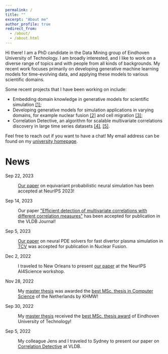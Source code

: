 ```yaml
---
permalink: /
title: ""
excerpt: "About me"
author_profile: true
redirect_from: 
  - /about/
  - /about.html
---
```



Hi there! I am a PhD candidate in the Data Mining group of Eindhoven University of Technology. I am broadly interested, and I like to work on a diverse range of topics and with people from all kinds of backgrounds. My recent work focuses primarily on developing generative machine learning models for time-evolving data, and applying these models to various scientific domains.

Some recent projects that I have been working on include:

- Embedding domain knowledge in generative models for scientific simulation [[1]](https://arxiv.org/abs/2305.14286);
- Developing generative models for simulation applications in varying domains, for example nuclear fusion [[2]](https://arxiv.org/abs/2305.18944) and cell migration [[3]](https://arxiv.org/abs/2210.01123);
- Correlation Detective, an algorithm for scalable multivariate correlations discovery in large time series datasets [[4]](https://dl.acm.org/doi/abs/10.14778/3514061.3514072), [[5]](https://research.tue.nl/files/199809745/Minartz_K.pdf).

Feel free to reach out if you want to have a chat! My email address can be found on my [university homepage](https://research.tue.nl/en/persons/koen-minartz).

# News

<dl>
  <dt>Sep 22, 2023</dt>
  <dd>

  <a href="https://arxiv.org/abs/2305.14286">Our paper</a> on equivariant probabilistic neural simulation has been accepted at NeurIPS 2023!

  </dd>

  <dt>Sep 14, 2023</dt>
  <dd>

  Our paper <a href="https://link.springer.com/article/10.1007/s00778-023-00815-y">"Efficient detection of multivariate correlations with different correlation measures"</a> has been accepted for publication in the VLDB Journal!

  </dd>

  <dt>Sep 5, 2023</dt>
  <dd>

  <a href="https://iopscience.iop.org/article/10.1088/1741-4326/acf70d">Our paper</a> on neural PDE solvers for fast divertor plasma simulation in <a href="https://en.wikipedia.org/wiki/Tokamak_%C3%A0_configuration_variable">TCV</a> was accepted for publication in Nuclear Fusion.

  </dd>

  <dt>Dec 2, 2022</dt>
  <dd>

  I traveled to New Orleans to present <a href="https://arxiv.org/abs/2210.01123">our paper</a> at the NeurIPS AI4Science workshop.

  </dd>

  <dt>Nov 28, 2022</dt>
  <dd>

  My <a href="https://research.tue.nl/files/199809745/Minartz_K.pdf"> master thesis</a> was awarded the <a href="https://www.tue.nl/en/news-and-events/news-overview/09-11-2022-koen-minartz-wins-first-prize-for-computer-science-in-khmw-young-talent-awards">best MSc. thesis in Computer Science</a> of the Netherlands by KHMW!

  </dd>

  <dt>Sep 30, 2022</dt>
  <dd>

  My <a href="https://research.tue.nl/files/199809745/Minartz_K.pdf"> master thesis</a> received the <a href="https://www.tue.nl/en/news-and-events/news-overview/26-09-2022-liveblog-momentum-2022#:~:text=Friday%20September%2030th%2C%202PM%2C%20the%20Master%20Award%20goes%20to....">best MSc. thesis award</a> of Eindhoven University of Technology!

  </dd>


  <dt>Sep 5, 2022</dt>
  <dd>

  My colleague Jens and I traveled to Sydney to present our paper on <a href="https://dl.acm.org/doi/abs/10.14778/3514061.3514072">Correlation Detective</a> at VLDB.

  </dd>
</dl>


<!--
This is the front page of a website that is powered by the [academicpages template](https://github.com/academicpages/academicpages.github.io) and hosted on GitHub pages. [GitHub pages](https://pages.github.com) is a free service in which websites are built and hosted from code and data stored in a GitHub repository, automatically updating when a new commit is made to the respository. This template was forked from the [Minimal Mistakes Jekyll Theme](https://mmistakes.github.io/minimal-mistakes/) created by Michael Rose, and then extended to support the kinds of content that academics have: publications, talks, teaching, a portfolio, blog posts, and a dynamically-generated CV. You can fork [this repository](https://github.com/academicpages/academicpages.github.io) right now, modify the configuration and markdown files, add your own PDFs and other content, and have your own site for free, with no ads! An older version of this template powers my own personal website at [stuartgeiger.com](http://stuartgeiger.com), which uses [this Github repository](https://github.com/staeiou/staeiou.github.io).

A data-driven personal website
======
Like many other Jekyll-based GitHub Pages templates, academicpages makes you separate the website's content from its form. The content & metadata of your website are in structured markdown files, while various other files constitute the theme, specifying how to transform that content & metadata into HTML pages. You keep these various markdown (.md), YAML (.yml), HTML, and CSS files in a public GitHub repository. Each time you commit and push an update to the repository, the [GitHub pages](https://pages.github.com/) service creates static HTML pages based on these files, which are hosted on GitHub's servers free of charge.

Many of the features of dynamic content management systems (like Wordpress) can be achieved in this fashion, using a fraction of the computational resources and with far less vulnerability to hacking and DDoSing. You can also modify the theme to your heart's content without touching the content of your site. If you get to a point where you've broken something in Jekyll/HTML/CSS beyond repair, your markdown files describing your talks, publications, etc. are safe. You can rollback the changes or even delete the repository and start over -- just be sure to save the markdown files! Finally, you can also write scripts that process the structured data on the site, such as [this one](https://github.com/academicpages/academicpages.github.io/blob/master/talkmap.ipynb) that analyzes metadata in pages about talks to display [a map of every location you've given a talk](https://academicpages.github.io/talkmap.html).

Getting started
======
1. Register a GitHub account if you don't have one and confirm your e-mail (required!)
1. Fork [this repository](https://github.com/academicpages/academicpages.github.io) by clicking the "fork" button in the top right. 
1. Go to the repository's settings (rightmost item in the tabs that start with "Code", should be below "Unwatch"). Rename the repository "[your GitHub username].github.io", which will also be your website's URL.
1. Set site-wide configuration and create content & metadata (see below -- also see [this set of diffs](http://archive.is/3TPas) showing what files were changed to set up [an example site](https://getorg-testacct.github.io) for a user with the username "getorg-testacct")
1. Upload any files (like PDFs, .zip files, etc.) to the files/ directory. They will appear at https://[your GitHub username].github.io/files/example.pdf.  
1. Check status by going to the repository settings, in the "GitHub pages" section

Site-wide configuration
------
The main configuration file for the site is in the base directory in [_config.yml](https://github.com/academicpages/academicpages.github.io/blob/master/_config.yml), which defines the content in the sidebars and other site-wide features. You will need to replace the default variables with ones about yourself and your site's github repository. The configuration file for the top menu is in [_data/navigation.yml](https://github.com/academicpages/academicpages.github.io/blob/master/_data/navigation.yml). For example, if you don't have a portfolio or blog posts, you can remove those items from that navigation.yml file to remove them from the header. 

Create content & metadata
------
For site content, there is one markdown file for each type of content, which are stored in directories like _publications, _talks, _posts, _teaching, or _pages. For example, each talk is a markdown file in the [_talks directory](https://github.com/academicpages/academicpages.github.io/tree/master/_talks). At the top of each markdown file is structured data in YAML about the talk, which the theme will parse to do lots of cool stuff. The same structured data about a talk is used to generate the list of talks on the [Talks page](https://academicpages.github.io/talks), each [individual page](https://academicpages.github.io/talks/2012-03-01-talk-1) for specific talks, the talks section for the [CV page](https://academicpages.github.io/cv), and the [map of places you've given a talk](https://academicpages.github.io/talkmap.html) (if you run this [python file](https://github.com/academicpages/academicpages.github.io/blob/master/talkmap.py) or [Jupyter notebook](https://github.com/academicpages/academicpages.github.io/blob/master/talkmap.ipynb), which creates the HTML for the map based on the contents of the _talks directory).

**Markdown generator**

I have also created [a set of Jupyter notebooks](https://github.com/academicpages/academicpages.github.io/tree/master/markdown_generator
) that converts a CSV containing structured data about talks or presentations into individual markdown files that will be properly formatted for the academicpages template. The sample CSVs in that directory are the ones I used to create my own personal website at stuartgeiger.com. My usual workflow is that I keep a spreadsheet of my publications and talks, then run the code in these notebooks to generate the markdown files, then commit and push them to the GitHub repository.

How to edit your site's GitHub repository
------
Many people use a git client to create files on their local computer and then push them to GitHub's servers. If you are not familiar with git, you can directly edit these configuration and markdown files directly in the github.com interface. Navigate to a file (like [this one](https://github.com/academicpages/academicpages.github.io/blob/master/_talks/2012-03-01-talk-1.md) and click the pencil icon in the top right of the content preview (to the right of the "Raw | Blame | History" buttons). You can delete a file by clicking the trashcan icon to the right of the pencil icon. You can also create new files or upload files by navigating to a directory and clicking the "Create new file" or "Upload files" buttons. 

Example: editing a markdown file for a talk
![Editing a markdown file for a talk](/images/editing-talk.png)

For more info
------
More info about configuring academicpages can be found in [the guide](https://academicpages.github.io/markdown/). The [guides for the Minimal Mistakes theme](https://mmistakes.github.io/minimal-mistakes/docs/configuration/) (which this theme was forked from) might also be helpful.
-->